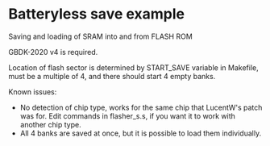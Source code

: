 # Batteryless save example
Saving and loading of SRAM into and from FLASH ROM

GBDK-2020 v4 is required.

Location of flash sector is determined by START_SAVE variable in Makefile, must be a multiple of 4, and there should start 4 empty banks.

Known issues:
  - No detection of chip type, works for the same chip that LucentW's patch was for. Edit commands in flasher_s.s, if you want it to work with another chip type.
  - All 4 banks are saved at once, but it is possible to load them individually.
